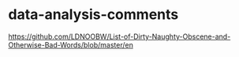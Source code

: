 # data-analysis-comments
https://github.com/LDNOOBW/List-of-Dirty-Naughty-Obscene-and-Otherwise-Bad-Words/blob/master/en
